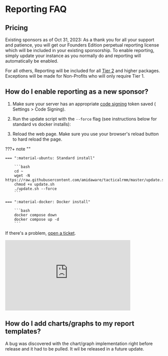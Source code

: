 # Reporting FAQ

## Pricing

Existing sponsors as of Oct 31, 2023: As a thank you for all your support and patience, you will get our Founders Edition perpetual reporting license which will be included in your existing sponsorship. To enable reporting, simply update your instance as you normally do and reporting will automatically be enabled.

For all others, Reporting will be included for all [Tier 2](../../../sponsor.md#sponsor-with-stripe-or-paypal) and higher packages. Exceptions will be made for Non-Profits who will only require Tier 1.

## How do I enable reporting as a new sponsor?

1. Make sure your server has an appropriate [code signing](../../../code_signing.md) token saved ( Settings > Code Signing).

2. Run the update script with the `--force` flag (see instructions below for standard vs docker installs):

3. Reload the web page. Make sure you use your browser's reload button to hard reload the page.

???+ note ""

    === ":material-ubuntu: Standard install"

        ```bash
        cd ~
        wget -N https://raw.githubusercontent.com/amidaware/tacticalrmm/master/update.sh
        chmod +x update.sh
        ./update.sh --force
        ```

    === ":material-docker: Docker install"

        ```bash
        docker compose down
        docker compose up -d
        ```

If there's a problem, [open a ticket](https://support.amidaware.com).

<div class="video-wrapper">
  <iframe width="400" height="225" src="https://www.youtube.com/embed/qAPA6bRL29g" frameborder="0" allowfullscreen></iframe>
</div>

## How do I add charts/graphs to my report templates?

A bug was discovered with the chart/graph implementation right before release and it had to be pulled. It wil be released in a future update.
